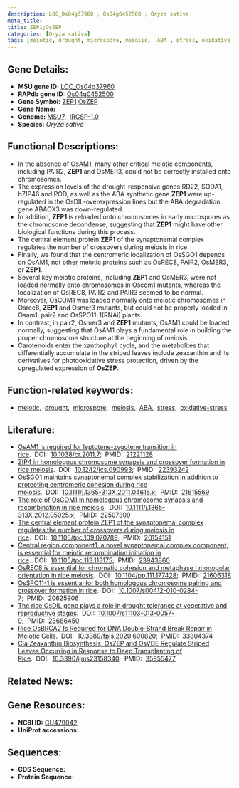 ```yaml
---
description: LOC_Os04g37960 ; Os04g0452500 ; Oryza sativa
meta_title:
title: ZEP1;OsZEP
categories: [Oryza sativa]
tags: [meiotic, drought, microspore, meiosis,  ABA , stress, oxidative stress]
---
```


## Gene Details:
- **MSU gene ID:** [LOC_Os04g37960](http://rice.uga.edu/cgi-bin/ORF_infopage.cgi?orf=LOC_Os04g37960)  
- **RAPdb gene ID:** [Os04g0452500](https://rapdb.dna.affrc.go.jp/locus/?name=Os04g0452500)  
- **Gene Symbol:** <u>ZEP1</u>&nbsp;<u>OsZEP</u>
- **Gene Name:**
- **Genome:**  [MSU7](http://rice.uga.edu/),&nbsp;&nbsp;[IRGSP-1.0](https://rapdb.dna.affrc.go.jp/download/irgsp1.html)
- **Species:** *Oryza sativa*

## Functional Descriptions:
   - In the absence of OsAM1, many other critical meiotic components, including PAIR2, **ZEP1** and OsMER3, could not be correctly installed onto chromosomes.
   - The expression levels of the drought-responsive genes RD22, SODA1, bZIP46 and POD, as well as the ABA synthetic gene **ZEP1** were up-regulated in the OsDIL-overexpression lines but the ABA degradation gene ABAOX3 was down-regulated.
   - In addition, **ZEP1** is reloaded onto chromosomes in early microspores as the chromosome decondense, suggesting that **ZEP1** might have other biological functions during this process.
   - The central element protein **ZEP1** of the synaptonemal complex regulates the number of crossovers during meiosis in rice.
   - Finally, we found that the centromeric localization of OsSGO1 depends on OsAM1, not other meiotic proteins such as OsREC8, PAIR2, OsMER3, or **ZEP1**.
   - Several key meiotic proteins, including **ZEP1** and OsMER3, were not loaded normally onto chromosomes in Oscom1 mutants, whereas the localization of OsREC8, PAIR2 and PAIR3 seemed to be normal.
   - Moreover, OsCOM1 was loaded normally onto meiotic chromosomes in Osrec8, **ZEP1** and Osmer3 mutants, but could not be properly loaded in Osam1, pair2 and OsSPO11-1(RNAi) plants.
   - In contrast, in pair2, Osmer3 and **ZEP1** mutants, OsAM1 could be loaded normally, suggesting that OsAM1 plays a fundamental role in building the proper chromosome structure at the beginning of meiosis.
   - Carotenoids enter the xanthophyll cycle, and the metabolites that differentially accumulate in the striped leaves include zeaxanthin and its derivatives for photooxidative stress protection, driven by the upregulated expression of **OsZEP**.

## Function-related keywords:
   - [meiotic](/tags/meiotic/),&nbsp;&nbsp;[drought](/tags/drought/),&nbsp;&nbsp;[microspore](/tags/microspore/),&nbsp;&nbsp;[meiosis](/tags/meiosis/),&nbsp;&nbsp;[ABA](/tags/ABA/),&nbsp;&nbsp;[stress](/tags/stress/),&nbsp;&nbsp;[oxidative-stress](/tags/oxidative-stress/)

## Literature:
   - [OsAM1 is required for leptotene-zygotene transition in rice](https://www.doi.org/10.1038/cr.2011.7).&nbsp;&nbsp;DOI:&nbsp;&nbsp;[10.1038/cr.2011.7](https://www.doi.org/10.1038/cr.2011.7);&nbsp;&nbsp;PMID:&nbsp;&nbsp;[21221128](https://pubmed.ncbi.nlm.nih.gov/21221128/)
   - [ZIP4 in homologous chromosome synapsis and crossover formation in rice meiosis](https://www.doi.org/10.1242/jcs.090993).&nbsp;&nbsp;DOI:&nbsp;&nbsp;[10.1242/jcs.090993](https://www.doi.org/10.1242/jcs.090993);&nbsp;&nbsp;PMID:&nbsp;&nbsp;[22393242](https://pubmed.ncbi.nlm.nih.gov/22393242/)
   - [OsSGO1 maintains synaptonemal complex stabilization in addition to protecting centromeric cohesion during rice meiosis](https://www.doi.org/10.1111/j.1365-313X.2011.04615.x).&nbsp;&nbsp;DOI:&nbsp;&nbsp;[10.1111/j.1365-313X.2011.04615.x](https://www.doi.org/10.1111/j.1365-313X.2011.04615.x);&nbsp;&nbsp;PMID:&nbsp;&nbsp;[21615569](https://pubmed.ncbi.nlm.nih.gov/21615569/)
   - [The role of OsCOM1 in homologous chromosome synapsis and recombination in rice meiosis](https://www.doi.org/10.1111/j.1365-313X.2012.05025.x).&nbsp;&nbsp;DOI:&nbsp;&nbsp;[10.1111/j.1365-313X.2012.05025.x](https://www.doi.org/10.1111/j.1365-313X.2012.05025.x);&nbsp;&nbsp;PMID:&nbsp;&nbsp;[22507309](https://pubmed.ncbi.nlm.nih.gov/22507309/)
   - [The central element protein ZEP1 of the synaptonemal complex regulates the number of crossovers during meiosis in rice](https://www.doi.org/10.1105/tpc.109.070789).&nbsp;&nbsp;DOI:&nbsp;&nbsp;[10.1105/tpc.109.070789](https://www.doi.org/10.1105/tpc.109.070789);&nbsp;&nbsp;PMID:&nbsp;&nbsp;[20154151](https://pubmed.ncbi.nlm.nih.gov/20154151/)
   - [Central region component1, a novel synaptonemal complex component, is essential for meiotic recombination initiation in rice](https://www.doi.org/10.1105/tpc.113.113175).&nbsp;&nbsp;DOI:&nbsp;&nbsp;[10.1105/tpc.113.113175](https://www.doi.org/10.1105/tpc.113.113175);&nbsp;&nbsp;PMID:&nbsp;&nbsp;[23943860](https://pubmed.ncbi.nlm.nih.gov/23943860/)
   - [OsREC8 is essential for chromatid cohesion and metaphase I monopolar orientation in rice meiosis](https://www.doi.org/10.1104/pp.111.177428).&nbsp;&nbsp;DOI:&nbsp;&nbsp;[10.1104/pp.111.177428](https://www.doi.org/10.1104/pp.111.177428);&nbsp;&nbsp;PMID:&nbsp;&nbsp;[21606318](https://pubmed.ncbi.nlm.nih.gov/21606318/)
   - [OsSPO11-1 is essential for both homologous chromosome pairing and crossover formation in rice](https://www.doi.org/10.1007/s00412-010-0284-7).&nbsp;&nbsp;DOI:&nbsp;&nbsp;[10.1007/s00412-010-0284-7](https://www.doi.org/10.1007/s00412-010-0284-7);&nbsp;&nbsp;PMID:&nbsp;&nbsp;[20625906](https://pubmed.ncbi.nlm.nih.gov/20625906/)
   - [The rice OsDIL gene plays a role in drought tolerance at vegetative and reproductive stages](https://www.doi.org/10.1007/s11103-013-0057-9).&nbsp;&nbsp;DOI:&nbsp;&nbsp;[10.1007/s11103-013-0057-9](https://www.doi.org/10.1007/s11103-013-0057-9);&nbsp;&nbsp;PMID:&nbsp;&nbsp;[23686450](https://pubmed.ncbi.nlm.nih.gov/23686450/)
   - [Rice OsBRCA2 Is Required for DNA Double-Strand Break Repair in Meiotic Cells](https://www.doi.org/10.3389/fpls.2020.600820).&nbsp;&nbsp;DOI:&nbsp;&nbsp;[10.3389/fpls.2020.600820](https://www.doi.org/10.3389/fpls.2020.600820);&nbsp;&nbsp;PMID:&nbsp;&nbsp;[33304374](https://pubmed.ncbi.nlm.nih.gov/33304374/)
   - [Cia Zeaxanthin Biosynthesis, OsZEP and OsVDE Regulate Striped Leaves Occurring in Response to Deep Transplanting of Rice](https://www.doi.org/10.3390/ijms23158340).&nbsp;&nbsp;DOI:&nbsp;&nbsp;[10.3390/ijms23158340](https://www.doi.org/10.3390/ijms23158340);&nbsp;&nbsp;PMID:&nbsp;&nbsp;[35955477](https://pubmed.ncbi.nlm.nih.gov/35955477/)

## Related News:

## Gene Resources:
- **NCBI ID:**  [GU479042](http://www.ncbi.nlm.nih.gov/nuccore/GU479042)
- **UniProt accessions:** [](https://www.uniprot.org/uniprotkb//entry)

## Sequences:
- **CDS Sequence:**
- **Protein Sequence:**
